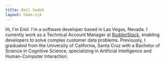 ```yaml
---
title: Emil Sadek
layout: home.njk
---
```


<p class="fs-5 mb-0">
  Hi, I'm Emil.
  I'm a software developer based in Las Vegas, Nevada.
  I currently work as a Technical Account Manager at <a href="https://www.rudderstack.com/" target="_blank">RudderStack</a>, enabling developers to solve complex customer data problems.
  Previously, I graduated from the University of California, Santa Cruz with a Bachelor of Science in Cognitive Science, specializing in Artificial Intelligence and Human-Computer Interaction.
</p>
